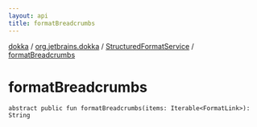 ```yaml
---
layout: api
title: formatBreadcrumbs
---
```

[dokka](../../index.html) / [org.jetbrains.dokka](../index.html) / [StructuredFormatService](index.html) / [formatBreadcrumbs](formatBreadcrumbs.html)


# formatBreadcrumbs



```
abstract public fun formatBreadcrumbs(items: Iterable<FormatLink>): String
```

